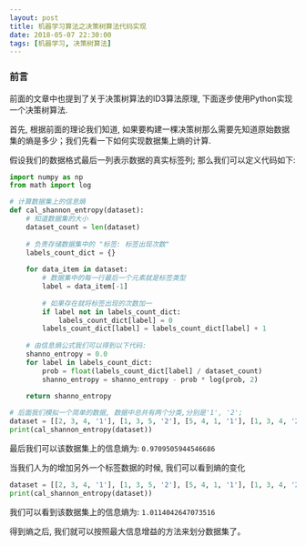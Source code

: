 ```yaml
---
layout: post
title: 机器学习算法之决策树算法代码实现
date: 2018-05-07 22:30:00
tags: [机器学习, 决策树算法]
---
```


### 前言
前面的文章中也提到了关于决策树算法的ID3算法原理, 下面逐步使用Python实现一个决策树算法.

首先, 根据前面的理论我们知道, 如果要构建一棵决策树那么需要先知道原始数据集的熵是多少；我们先看一下如何实现数据集上熵的计算.

假设我们的数据格式最后一列表示数据的真实标签列; 那么我们可以定义代码如下:

```python
import numpy as np
from math import log

# 计算数据集上的信息熵
def cal_shannon_entropy(dataset):
    # 知道数据集的大小
    dataset_count = len(dataset)
    
    # 负责存储数据集中的 "标签: 标签出现次数"
    labels_count_dict = {}
    
    for data_item in dataset:
        # 数据集中的每一行最后一个元素就是标签类型
        label = data_item[-1]
        
        # 如果存在就将标签出现的次数加一
        if label not in labels_count_dict:
            labels_count_dict[label] = 0
        labels_count_dict[label] = labels_count_dict[label] + 1
        
    # 由信息熵公式我们可以得到以下代码:
    shanno_entropy = 0.0
    for label in labels_count_dict:
        prob = float(labels_count_dict[label] / dataset_count)
        shanno_entropy = shanno_entropy - prob * log(prob, 2)
        
    return shanno_entropy

# 后面我们模拟一个简单的数据, 数据中总共有两个分类,分别是'1', '2';
dataset = [[2, 3, 4, '1'], [1, 3, 5, '2'], [5, 4, 1, '1'], [1, 3, 4, '2'], [4, 5, 9, '2']]
print(cal_shannon_entropy(dataset))
```

最后我们可以该数据集上的信息熵为: ```0.9709505944546686```

当我们人为的增加另外一个标签数据的时候, 我们可以看到熵的变化

```python
dataset = [[2, 3, 4, '1'], [1, 3, 5, '2'], [5, 4, 1, '1'], [1, 3, 4, '2'], [4, 5, 9, '2'], [11, 9, 12, '3']]
print(cal_shannon_entropy(dataset))
```

我们可以看到该数据集上的信息熵为: ```1.0114042647073516```

得到熵之后, 我们就可以按照最大信息增益的方法来划分数据集了。
